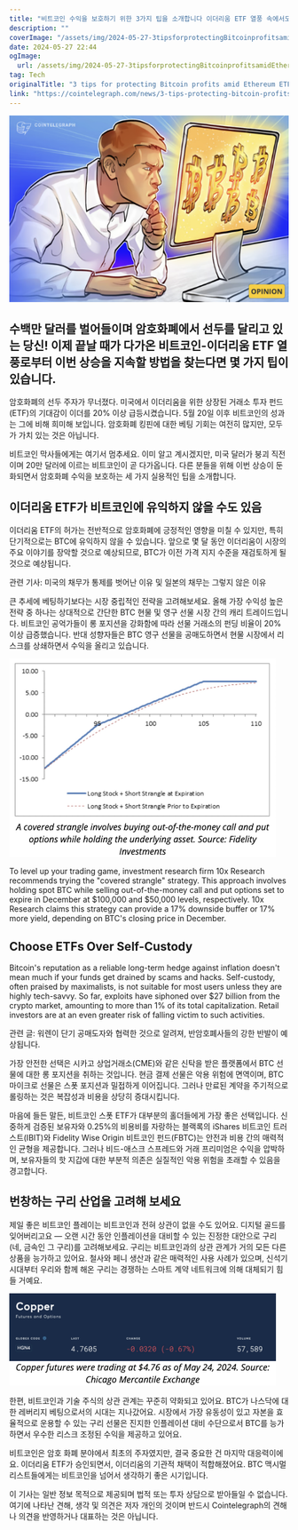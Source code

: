 ```yaml
---
title: "비트코인 수익을 보호하기 위한 3가지 팁을 소개합니다 이더리움 ETF 열풍 속에서도 안전하게 보호하세요"
description: ""
coverImage: "/assets/img/2024-05-27-3tipsforprotectingBitcoinprofitsamidEthereumETFmania_thumbnail.png"
date: 2024-05-27 22:44
ogImage: 
  url: /assets/img/2024-05-27-3tipsforprotectingBitcoinprofitsamidEthereumETFmania_thumbnail.png
tag: Tech
originalTitle: "3 tips for protecting Bitcoin profits amid Ethereum ETF mania"
link: "https://cointelegraph.com/news/3-tips-protecting-bitcoin-profits-amid-ethereum-etf-mania"
---
```



![thumbnail](/assets/img/2024-05-27-3tipsforprotectingBitcoinprofitsamidEthereumETFmania_thumbnail.png)

## 수백만 달러를 벌어들이며 암호화폐에서 선두를 달리고 있는 당신! 이제 끝날 때가 다가온 비트코인-이더리움 ETF 열풍로부터 이번 상승을 지속할 방법을 찾는다면 몇 가지 팁이 있습니다.

암호화폐의 선두 주자가 무너졌다. 미국에서 이더리움을 위한 상장된 거래소 투자 펀드(ETF)의 기대감이 이더를 20% 이상 급등시켰습니다. 5월 20일 이후 비트코인의 성과는 그에 비해 희미해 보입니다. 암호화폐 킹핀에 대한 베팅 기회는 여전히 많지만, 모두가 가치 있는 것은 아닙니다.

비트코인 막사들에게는 여기서 멈추세요. 이미 알고 계시겠지만, 미국 달러가 붕괴 직전이며 20만 달러에 이르는 비트코인이 곧 다가옵니다. 다른 분들을 위해 이번 상승이 둔화되면서 암호화폐 수익을 보호하는 세 가지 실용적인 팁을 소개합니다.

<div class="content-ad"></div>

## 이더리움 ETF가 비트코인에 유익하지 않을 수도 있음

이더리움 ETF의 허가는 전반적으로 암호화폐에 긍정적인 영향을 미칠 수 있지만, 특히 단기적으로는 BTC에 유익하지 않을 수 있습니다. 앞으로 몇 달 동안 이더리움이 시장의 주요 이야기를 장악할 것으로 예상되므로, BTC가 이전 가격 지지 수준을 재검토하게 될 것으로 예상됩니다.

관련 기사: 미국의 채무가 통제를 벗어난 이유 및 일본의 채무는 그렇지 않은 이유

큰 추세에 베팅하기보다는 시장 중립적인 전략을 고려해보세요. 올해 가장 수익성 높은 전략 중 하나는 상대적으로 간단한 BTC 현물 및 영구 선물 시장 간의 캐리 트레이드입니다. 비트코인 공억가들이 롱 포지션을 강화함에 따라 선물 거래소의 펀딩 비율이 20% 이상 급증했습니다. 반대 성향자들은 BTC 영구 선물을 공매도하면서 현물 시장에서 리스크를 상쇄하면서 수익을 올리고 있습니다.

<div class="content-ad"></div>

![Bitcoin and Ethereum](/assets/img/2024-05-27-3tipsforprotectingBitcoinprofitsamidEthereumETFmania_0.png)

To level up your trading game, investment research firm 10x Research recommends trying the "covered strangle" strategy. This approach involves holding spot BTC while selling out-of-the-money call and put options set to expire in December at $100,000 and $50,000 levels, respectively. 10x Research claims this strategy can provide a 17% downside buffer or 17% more yield, depending on BTC's closing price in December.

## Choose ETFs Over Self-Custody

Bitcoin's reputation as a reliable long-term hedge against inflation doesn't mean much if your funds get drained by scams and hacks. Self-custody, often praised by maximalists, is not suitable for most users unless they are highly tech-savvy. So far, exploits have siphoned over $27 billion from the crypto market, amounting to more than 1% of its total capitalization. Retail investors are at an even greater risk of falling victim to such activities.

<div class="content-ad"></div>

관련 글: 워렌이 단기 공매도자와 협력한 것으로 알려져, 반암호폐사들의 강한 반발이 예상됩니다.

가장 안전한 선택은 시카고 상업거래소(CME)와 같은 신탁을 받은 플랫폼에서 BTC 선물에 대한 롱 포지션을 취하는 것입니다. 현금 결제 선물은 악용 위험에 면역이며, BTC 마이크로 선물은 스폿 포지션과 밀접하게 이어집니다. 그러나 만료된 계약을 주기적으로 롤링하는 것은 복잡성과 비용을 상당히 증대시킵니다.

마음에 들든 말든, 비트코인 스폿 ETF가 대부분의 홀더들에게 가장 좋은 선택입니다. 신중하게 검증된 보유자와 0.25%의 비용비를 자랑하는 블랙록의 iShares 비트코인 트러스트(IBIT)와 Fidelity Wise Origin 비트코인 펀드(FBTC)는 안전과 비용 간의 매력적인 균형을 제공합니다. 그러나 비드-애스크 스프레드와 거래 프리미엄은 수익을 압박하며, 보유자들의 핫 지갑에 대한 부분적 의존은 실질적인 악용 위험을 초래할 수 있음을 경고합니다.

## 번창하는 구리 산업을 고려해 보세요

<div class="content-ad"></div>

제일 좋은 비트코인 플레이는 비트코인과 전혀 상관이 없을 수도 있어요. 디지털 골드를 잊어버리고요 — 오랜 시간 동안 인플레이션을 대비할 수 있는 진정한 대안으로 구리(네, 금속인 그 구리)를 고려해보세요. 구리는 비트코인과의 상관 관계가 거의 모든 다른 상품을 능가하고 있어요. 철사와 페니 생산과 같은 매력적인 사용 사례가 있으며, 신석기 시대부터 우리와 함께 해온 구리는 경쟁하는 스마트 계약 네트워크에 의해 대체되기 힘들 거예요.

![이미지](/assets/img/2024-05-27-3tipsforprotectingBitcoinprofitsamidEthereumETFmania_1.png)

한편, 비트코인과 기술 주식의 상관 관계는 꾸준히 약화되고 있어요. BTC가 나스닥에 대한 레버리지 베팅으로서의 시대는 지나갔어요. 시장에서 가장 유동성이 있고 자본을 효율적으로 운용할 수 있는 구리 선물은 진지한 인플레이션 대비 수단으로서 BTC를 능가하면서 우수한 리스크 조정된 수익을 제공하고 있어요.

비트코인은 암호 화폐 분야에서 최초의 주자였지만, 결국 중요한 건 마지막 대응력이에요. 이더리움 ETF가 승인되면서, 이더리움의 기관적 채택이 적합해졌어요. BTC 맥시멀리스트들에게는 비트코인을 넘어서 생각하기 좋은 시기입니다.

<div class="content-ad"></div>

이 기사는 일반 정보 목적으로 제공되며 법적 또는 투자 상담으로 받아들일 수 없습니다. 여기에 나타난 견해, 생각 및 의견은 저자 개인의 것이며 반드시 Cointelegraph의 견해나 의견을 반영하거나 대표하는 것은 아닙니다.